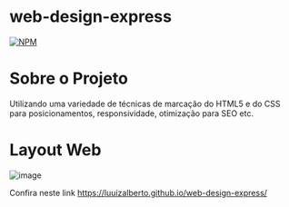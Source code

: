 # web-design-express
[![NPM](https://img.shields.io/npm/l/react)](https://github.com/luuizalberto/web-design-express/blob/main/LICENSE)

# Sobre o Projeto
Utilizando uma variedade de técnicas de marcação do HTML5 e do CSS para posicionamentos, responsividade, otimização para SEO etc. 

# Layout Web
![image](https://github.com/luuizalberto/assets/blob/main/images/web-design-express_.png)

Confira neste link https://luuizalberto.github.io/web-design-express/
